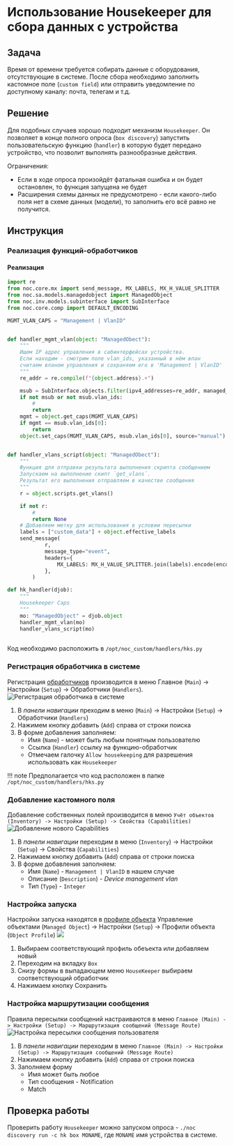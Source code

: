 # Использование Housekeeper для сбора данных с устройства

## Задача

Время от времени требуется собирать данные с оборудования, отсутствующие в системе.
После сбора необходимо заполнить кастомное поле (`custom field`) или отправить уведомление по доступному каналу: почта, телегам и т.д.


## Решение

Для подобных случаев хорошо подходит механизм `Housekeeper`.
Он позволяет в конце полного опроса (`box discovery`) запустить пользовательскую функцию (`handler`) в которую будет передано устройство,
что позволит выполнять разнообразные действия.

Ограничения:

* Если в ходе опроса произойдёт фатальная ошибка и он будет остановлен, то функция запущена не будет
* Расширения схемы данных не предусмотрено - если какого-либо поля нет в схеме данных (модели), то заполнить его всё равно не получится.

## Инструкция

### Реализация функций-обработчиков

#### Реализация 

```python
import re
from noc.core.mx import send_message, MX_LABELS, MX_H_VALUE_SPLITTER
from noc.sa.models.managedobject import ManagedObject
from noc.inv.models.subinterface import SubInterface
from noc.core.comp import DEFAULT_ENCODING

MGMT_VLAN_CAPS = "Management | VlanID"


def handler_mgmt_vlan(object: "ManagedObect"):
    """
    Ищем IP адрес управления в сабинтерфейсах устройства.
    Если находим - смотрим поле vlan_ids, указанный в нём влан
    считаем вланом управления и сохраняем его в 'Management | VlanID'
    """
    re_addr = re.compile(f"{object.address}.+")

    msub = SubInterface.objects.filter(ipv4_addresses=re_addr, managed_object=object, enabled_afi="IPv4", vlan_ids__exists=True).first()
    if not msub or not msub.vlan_ids:
        #
        return
    mgmt = object.get_caps(MGMT_VLAN_CAPS)
    if mgmt == msub.vlan_ids[0]:
        return
    object.set_caps(MGMT_VLAN_CAPS, msub.vlan_ids[0], source="manual")


def handler_vlans_script(object: "ManagedObect"):
    """
    Функция для отправки результата выполнения скрипта сообщением
    Запускаем на выполнение скипт `get_vlans`.
    Результат его выполнения отправляем в качестве сообщения
    """
    r = object.scripts.get_vlans()

    if not r:
        #
        return None
    # Добавляем метку для использования в условии пересылки
    labels = ["custom_data"] + object.effective_labels 
    send_message(
            r,
            message_type="event",
            headers={
                MX_LABELS: MX_H_VALUE_SPLITTER.join(labels).encode(encoding=DEFAULT_ENCODING),
            },
        )

def hk_handler(djob):
    """
    Housekeeper Caps
    """
    mo: "ManagedObject" = djob.object
    handler_mgmt_vlan(mo)
    handler_vlans_script(mo)
    

```

Код необходимо расположить в `/opt/noc_custom/handlers/hks.py`

### Регистрация обработчика в системе

Регистрация [обработчиков](../concepts/handler/index.md) производится в меню Главное (`Main`) -> Настройки (`Setup`) -> Обработчики (`Handlers`).
![Регистрация обработчика в системе](image/handlers_new_hk_handler1.png)
 
1. В *панели навигации* преходим в меню (`Main`) -> Настройки (`Setup`) -> Обработчики (`Handlers`)
2. Нажимем кнопку добавить (`Add`) справа от строки поиска
3. В форме добавления заполняем:
    * Имя (`Name`) - может быть любым понятным пользователю
    * Ссылка (`Handler`) ссылку на функцию-обработчик
    * Отмечаем галочку `Allow housekeeping` для разрешения использовать как `Housekeeper`

!!! note
   Предполагается что код расположен в папке `/opt/noc_custom/handlers/hks.py`


### Добавление кастомного поля

Добавление собственных полей производится в меню `Учёт объектов (Inventory) -> Настройки (Setup) -> Свойства (Capabilities)`
![Добавление нового Capabilities](image/capability_mgmt_vlan_caps_new.png)

1. В *панели навигации* переходим в меню (`Inventory`) -> Настройки (`Setup`) -> Свойства (`Capabilities`)
2. Нажимаем кнопку добавить (`Add`) справа от строки поиска
3. В форме добавления заполняем:
    * Имя (`Name`) - `Management | VlanID` в нашем случае
    * Описание (`Description`) - *Device management vlan*
    * Тип (`Type`) - `Integer`


### Настройка запуска

Настройки запуска находятся в [профиле объекта](../concepts/managed-object-profile/index.md)
Управление объектами (`Managed Object`) -> Настройки (`Setup`) -> Профили объекта (`Object Profile`)
![](image/managed_object_profile_box_enable_hk_handler.png)

1. Выбираем соответствующий профиль обеъекта или добавляем новый
2. Переходим на вкладку `Box`
3. Снизу формы в выпадающем меню `HouseKeeper` выбираем соответствующий обработчик
4. Нажимаем кнопку Сохранить

### Настройка маршрутизации сообщения

Правила пересылки сообщений настраиваются в меню `Главное (Main) -> Настройки (Setup) -> Маршрутизация сообщений (Message Route)`
![Настройка пересылки сообщения пользователя](image/message_stream_new_custom_data_send.png)

1. В *панели навигации* переходим в меню `Главное (Main) -> Настройки (Setup) -> Маршрутизация сообщений (Message Route)`
2. Нажимаем кнопку добавить (`Add`) справа от строки поиска
3. Заполняем форму
   * Имя может быть любое
   * Тип сообщения - Notification
   * Match 

## Проверка работы

Проверить работу `Housekeeper` можно запуском опроса - `./noc discovery run -c hk box MONAME`, где 
`MONAME` имя устройства в системе.
